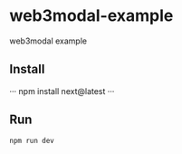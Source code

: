 # web3modal-example
web3modal example


## Install
···
npm install next@latest
···

## Run
```
npm run dev
```
